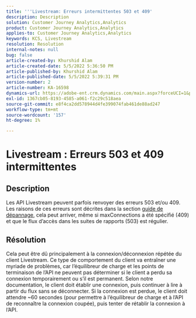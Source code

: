 ```yaml
---
title: '''Livestream: Erreurs intermittentes 503 et 409'
description: Description
solution: Customer Journey Analytics,Analytics
product: Customer Journey Analytics,Analytics
applies-to: Customer Journey Analytics,Analytics
keywords: KCS, Livestream
resolution: Resolution
internal-notes: null
bug: false
article-created-by: Khurshid Alam
article-created-date: 5/5/2022 5:36:50 PM
article-published-by: Khurshid Alam
article-published-date: 5/5/2022 5:39:31 PM
version-number: 2
article-number: KA-16598
dynamics-url: https://adobe-ent.crm.dynamics.com/main.aspx?forceUCI=1&pagetype=entityrecord&etn=knowledgearticle&id=f02af4ec-99cc-ec11-a7b5-6045bd00dbbc
exl-id: 1367cb05-8193-4585-a061-f2c29c518aea
source-git-commit: e8f4ca2dd578944d4fe399074fab461de88ad247
workflow-type: tm+mt
source-wordcount: '157'
ht-degree: 1%

---
```


# Livestream : Erreurs 503 et 409 intermittentes

## Description


Les API Livestream peuvent parfois renvoyer des erreurs 503 et/ou 409. Les raisons de ces erreurs sont décrites dans la section [guide de dépannage](https://github.com/AdobeDocs/analytics-1.4-apis/blob/master/docs/live-stream-api/troubleshooting.md), cela peut arriver, même si maxConnections a été spécifié (409) et que le flux d’accès dans les suites de rapports (503) est régulier.


## Résolution


Cela peut être dû principalement à la connexion/déconnexion répétée du client Livestream. Ce type de comportement du client va entraîner une myriade de problèmes, car l’équilibreur de charge et les points de terminaison de l’API ne peuvent pas déterminer si le client a perdu sa connexion temporairement ou s’il est permanent. Selon notre documentation, le client doit établir une connexion, puis continuer à lire à partir du flux sans se déconnecter. Si la connexion est perdue, le client doit attendre ~60 secondes (pour permettre à l’équilibreur de charge et à l’API de reconnaître la connexion coupée), puis tenter de rétablir la connexion à l’API.
